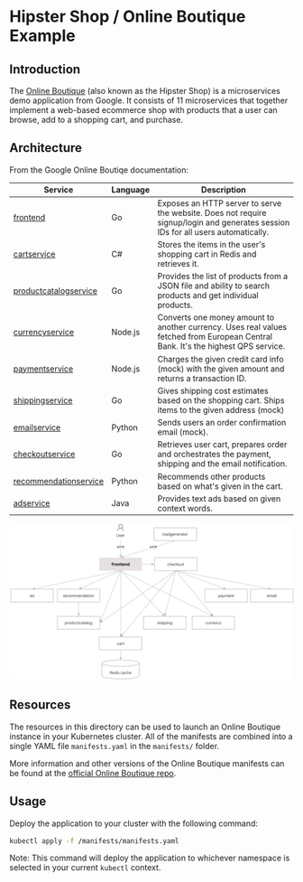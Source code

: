 # Hipster Shop / Online Boutique Example

## Introduction
The [Online Boutique](https://github.com/GoogleCloudPlatform/microservices-demo) (also known as the Hipster Shop) is a microservices demo application from Google.
It consists of 11 microservices that together implement a web-based ecommerce shop with products that a user can browse, add to a shopping cart, and purchase.

## Architecture
From the Google Online Boutiqe documentation:

| Service                                              | Language      | Description                                                                                                                       |
| ---------------------------------------------------- | ------------- | --------------------------------------------------------------------------------------------------------------------------------- |
| [frontend](./src/frontend)                           | Go            | Exposes an HTTP server to serve the website. Does not require signup/login and generates session IDs for all users automatically. |
| [cartservice](./src/cartservice)                     | C#            | Stores the items in the user's shopping cart in Redis and retrieves it.                                                           |
| [productcatalogservice](./src/productcatalogservice) | Go            | Provides the list of products from a JSON file and ability to search products and get individual products.                        |
| [currencyservice](./src/currencyservice)             | Node.js       | Converts one money amount to another currency. Uses real values fetched from European Central Bank. It's the highest QPS service. |
| [paymentservice](./src/paymentservice)               | Node.js       | Charges the given credit card info (mock) with the given amount and returns a transaction ID.                                     |
| [shippingservice](./src/shippingservice)             | Go            | Gives shipping cost estimates based on the shopping cart. Ships items to the given address (mock)                                 |
| [emailservice](./src/emailservice)                   | Python        | Sends users an order confirmation email (mock).                                                                                   |
| [checkoutservice](./src/checkoutservice)             | Go            | Retrieves user cart, prepares order and orchestrates the payment, shipping and the email notification.                            |
| [recommendationservice](./src/recommendationservice) | Python        | Recommends other products based on what's given in the cart.                                                                      |
| [adservice](./src/adservice)                         | Java          | Provides text ads based on given context words.                                                                                   |

![Architecture diagram](architecture-diagram.png)

## Resources

The resources in this directory can be used to launch an Online Boutique instance in your Kubernetes cluster. 
All of the manifests are combined into a single YAML file `manifests.yaml` in the `manifests/` folder.

More information and other versions of the Online Boutique manifests can be found at the [official Online Boutique repo](https://github.com/GoogleCloudPlatform/microservices-demo).

## Usage

Deploy the application to your cluster with the following command:

```sh
kubectl apply -f /manifests/manifests.yaml
```

Note: This command will deploy the application to whichever namespace is selected in your current `kubectl` context.
